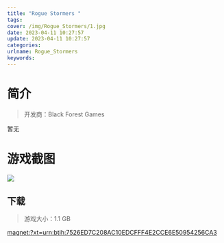 ```yaml
---
title: "Rogue Stormers "
tags: 
cover: /img/Rogue_Stormers/1.jpg
date: 2023-04-11 10:27:57
update: 2023-04-11 10:27:57
categories: 
urlname: Rogue_Stormers
keywords: 
---
```

# 简介

> 开发商：Black Forest Games

暂无

# 游戏截图

![](/img/Rogue_Stormers/2.jpg)


## 下载

> 游戏大小：1.1 GB

[magnet:?xt=urn:btih:7526ED7C208AC10EDCFFF4E2CCE6E50954256CA3](magnet:?xt=urn:btih:7526ED7C208AC10EDCFFF4E2CCE6E50954256CA3)